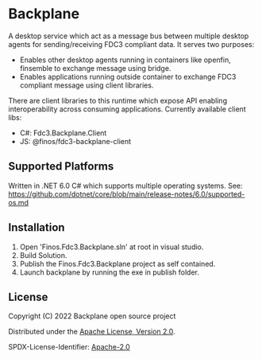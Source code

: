 # Backplane

A desktop service which act as a message bus between multiple desktop agents for sending/receiving FDC3 compliant data.
It serves two purposes:

- Enables other desktop agents running in containers like openfin, finsemble to exchange message using bridge.
- Enables applications running outside container to exchange FDC3 compliant message using client libraries.

There are client libraries to this runtime which expose API enabling interoperability across consuming applications.
Currently available client libs:

- C#: Fdc3.Backplane.Client
- JS: @finos/fdc3-backplane-client

## Supported Platforms

Written in .NET 6.0 C# which supports multiple operating systems. See: https://github.com/dotnet/core/blob/main/release-notes/6.0/supported-os.md

## Installation

1. Open 'Finos.Fdc3.Backplane.sln' at root in visual studio.
2. Build Solution.
3. Publish the Finos.Fdc3.Backplane project as self contained.
4. Launch backplane by running the exe in publish folder.

## License

Copyright (C) 2022 Backplane open source project

Distributed under the [Apache License, Version 2.0](http://www.apache.org/licenses/LICENSE-2.0).

SPDX-License-Identifier: [Apache-2.0](https://spdx.org/licenses/Apache-2.0)
